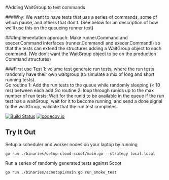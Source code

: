 #Adding WaitGroup to test commands

###Why:
We want to have tests that use a series of commands, some of which pause, and others that don't.  (See below for an description of how we'll use this on the queueing runner test)

###Implementation approach:
Make runner.Command and execer.Command interfaces (runner.CommandI and execer.CommandI) so that the tests can extend the structures adding a WaitGroup object to each command.  (We don’t want the WaitGroup object to be on the production Command structures)

###First use
Test 1: volume test
generate run tests, where the run tests randomly have their own waitgroup (to simulate a mix of long and short running tests).  
Go routine 1: Add the run tests to the queue while randomly sleeping (< 10 ms) between each add 
Go routine 2: loop through runids up to the max number of run tests: 
Wait for the runid to be available in the queue
if the run test has a waitGroup, wait for it to become running, and send a done signal to the waitGroup, 
validate that the run test completes



[![Build Status](https://travis-ci.org/scootdev/scoot.svg?branch=caitie%2Fscheduler)](https://travis-ci.org/scootdev/scoot)
[![codecov.io](https://codecov.io/github/Kitware/candela/coverage.svg?branch=master)](https://codecov.io/gh/scootdev/scoot?branch=master)

## Try It Out
Setup a scheduler and worker nodes on your laptop by running
```
go run ./binaries/setup-cloud-scoot/main.go --strategy local.local
```

Run a series of randomly generated tests against Scoot
```
go run ./binaries/scootapi/main.go run_smoke_test
```
